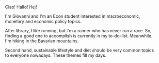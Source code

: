 Ciao! Hallo! Hej!

I'm Giovanni and I'm an Econ student interested in macroeconomic, monetary and economic policy topics.

After library, I like running, but I'm a runner who has never run a race. So, finding a good one to accomplish is currently in my to-do-list. Meanwhile, I'm hiking in the Bavarian mountains.

Second hand, sustainable lifestyle and diet should be very common topics to everyone nowadays. These themes fill my days.